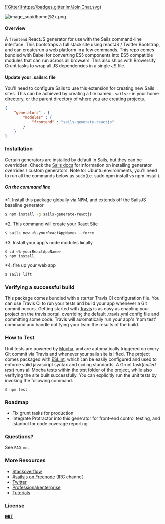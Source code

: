 [![Gitter](https://badges.gitter.im/Join Chat.svg)](https://gitter.im/erikschlegel/sails-generate-reactjs?utm_source=badge&utm_medium=badge&utm_campaign=pr-badge&utm_content=badge)

![image_squidhome@2x.png](http://i.imgur.com/RIvu9.png)

#### Overview
A `frontend` ReactJS generator for use with the Sails command-line interface. This bootstraps a full stack site using reactJS / Twitter Bootstrap, and can create/run a web platform in a few commands. This repo comes bundled with Babel for converting ES6 components into ES5 compatible modules that can run across all browsers. This also ships with Browersify Grunt tasks to wrap all JS dependencies in a single JS file. 

#### Update your .sailsrc file
You'll need to configure Sails to use this extension for creating new Sails sites. This can be achieved by creating a file named `.sailsrc` in your home directory, or the parent directory of where you are creating projects. 
```json
{
    "generators" : {
        "modules" : {
            "frontend" : "sails-generate-reactjs"
        }
    }
}
```

### Installation
Certain generators are installed by default in Sails, but they can be overridden.  Check the [Sails docs](http://sailsjs.org/#!documentation) for information on installing generator overrides / custom generators. Note for Ubuntu environments, you'll need to run all the commands below as sudo(i.e. sudo npm install vs npm install).

##### On the command line
*1. Install this package globally via NPM, and extends off the SailsJS baseline generator
```sh
$ npm install -g sails-generate-reactjs
```

*2. This command will create your React Site
```sh
$ sails new <%-yourReactAppName> --force
```

*3. Install your app's node modules locally
```sh
$ cd <%-yourReactAppName>
$ npm install
```

*4. fire up your web app
```sh
$ sails lift
```
### Verifying a successful build

This package comes bundled with a starter Travis CI configuration file. You can use Travis CI to run your tests and build your app whenever a Git commit occurs. Getting started with [Travis](https://travis-ci.com/) is as easy as enabling your project on the travis portal, overriding the default .travis.yml config file and committing some code. Travis will automatically run your app's 'npm test' command and handle notifying your team the results of the build. 

### How to Test

Unit tests are powered by [Mocha](http://mochajs.org/), and are automatically triggered on every Git commit via Travis and whenever your sails site is lifted. The project comes packaged with [ESLint](http://eslint.org/), which can be easily configured and used to enforce valid javascript syntax and coding standards. A Grunt task(<i>called test</i>) runs all Mocha tests within the test folder of the project, while also verifying the site built successfully. You can explicitly run the unit tests by invoking the following command. 

```shell
$ npm test
```

### Roadmap
* Fix grunt tasks for production
* Integrate Protractor into this generator for front-end control testing, and Istanbul for code coverage reporting

### Questions?

See `FAQ.md`.

### More Resources

- [Stackoverflow](http://stackoverflow.com/questions/tagged/sails.js)
- [#sailsjs on Freenode](http://webchat.freenode.net/) (IRC channel)
- [Twitter](https://twitter.com/sailsjs)
- [Professional/enterprise](https://github.com/balderdashy/sails-docs/blob/master/FAQ.md#are-there-professional-support-options)
- [Tutorials](https://github.com/balderdashy/sails-docs/blob/master/FAQ.md#where-do-i-get-help)

### License

**[MIT](./LICENSE)**
